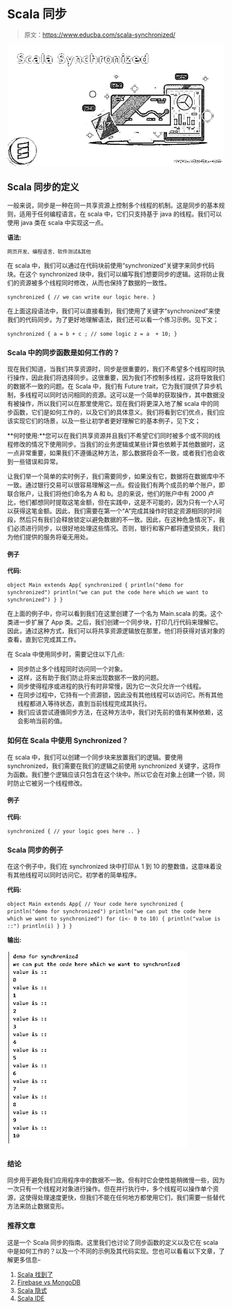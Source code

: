 # Scala 同步

> 原文：<https://www.educba.com/scala-synchronized/>

![Scala Synchronized](img/fdb14ba2e6286a5c0f8a16cbbcc6d631.png)



## Scala 同步的定义

一般来说，同步是一种在同一共享资源上控制多个线程的机制。这是同步的基本规则，适用于任何编程语言。在 scala 中，它们只支持基于 java 的线程。我们可以使用 java 类在 scala 中实现这一点。

**语法:**

<small>网页开发、编程语言、软件测试&其他</small>

在 scala 中，我们可以通过在代码块前使用“synchronized”关键字来同步代码块。在这个 synchronized 块中，我们可以编写我们想要同步的逻辑。这将防止我们的资源被多个线程同时修改，从而也保持了数据的一致性。

`synchronized {
// we can write our logic here.
}`

在上面这段语法中，我们可以直接看到，我们使用了关键字“synchronized”来使我们的代码同步。为了更好地理解语法，我们还可以看一个练习示例。见下文；

`synchronized {
a = b + c ; // some logic
z = a  + 10;
}`

### Scala 中的同步函数是如何工作的？

现在我们知道，当我们共享资源时，同步是很重要的，我们不希望多个线程同时执行操作，因此我们将选择同步。这很重要，因为我们不控制多线程，这将导致我们的数据不一致的问题。在 Scala 中，我们有 Future trait，它为我们提供了异步机制，多线程可以同时访问相同的资源。这可以是一个简单的获取操作，其中数据没有被操作，所以我们可以在那里使用它。现在我们将更深入地了解 scala 中的同步函数，它们是如何工作的，以及它们的具体意义。我们将看到它们优点，我们应该实现它们的场景，以及一些让初学者更好理解它的基本例子，见下文；

**何时使用:**您可以在我们共享资源并且我们不希望它们同时被多个或不同的线程修改的情况下使用同步。当我们的业务逻辑或某些计算也依赖于其他数据时，这一点非常重要，如果我们不遵循这种方法，那么数据将会不一致，或者我们也会收到一些错误和异常。

让我们举一个简单的实时例子，我们需要同步，如果没有它，数据将在数据库中不一致。通过银行交易可以很容易理解这一点。假设我们有两个成员的单个账户，即联合账户，让我们将他们命名为 A 和 b。总的来说，他们的账户中有 2000 卢比，他们都想同时提取这笔金额，但在实践中，这是不可能的，因为只有一个人可以获得这笔金额。因此，我们需要在第一个“A”完成其操作时锁定资源相同的时间段，然后只有我们会释放锁定以避免数据的不一致。因此，在这种危急情况下，我们必须进行同步，以很好地处理这些情况。否则，银行和客户都将遭受损失，我们为他们提供的服务将毫无用处。

#### 例子

**代码:**

`object Main extends App{
synchronized {
println("demo for synchronized")
println("we can put the code here which we want to synchronized")
}
}`

在上面的例子中，你可以看到我们在这里创建了一个名为 Main.scala 的类。这个类进一步扩展了 App 类。之后，我们创建一个同步块，打印几行代码来理解它。因此，通过这种方式，我们可以将共享资源逻辑放在那里，他们将获得对该对象的查看，直到它完成其工作。

在 Scala 中使用同步时，需要记住以下几点:

*   同步防止多个线程同时访问同一个对象。
*   这样，这有助于我们防止将来出现数据不一致的问题。
*   同步使得程序或进程的执行有时非常慢，因为它一次只允许一个线程。
*   在同步过程中，它持有一个资源锁，因此没有其他线程可以访问它。所有其他线程都进入等待状态，直到当前线程完成其执行。
*   我们应该尝试遵循同步方法，在这种方法中，我们对先前的值有某种依赖，这会影响当前的值。

### 如何在 Scala 中使用 Synchronized？

在 scala 中，我们可以创建一个同步块来放置我们的逻辑。要使用 synchronized，我们需要在我们的逻辑之前使用 synchronized 关键字，这将作为函数。我们整个逻辑应该只包含在这个块中。所以它会在对象上创建一个锁，同时防止它被另一个线程修改。

#### 例子

**代码:**

`synchronized {
// your logic goes here ..
}`

### Scala 同步的例子

在这个例子中，我们在 synchronized 块中打印从 1 到 10 的整数值，这意味着没有其他线程可以同时访问它。初学者的简单程序。

**代码:**

`object Main extends App{
// Your code here
synchronized {
println("demo for synchronized")
println("we can put the code here which we want to synchronized")
for (i<- 0 to 10) {
println("value is ::")
println(i)
}
}
}`

**输出:**

![Scala Synchronized-1.1](img/b62eaa488b4fbad09c75270b751310c7.png)



### 结论

同步用于避免我们应用程序中的数据不一致。但有时它会使性能稍微慢一些，因为一次只有一个线程对对象进行操作。但在并行执行中，多个线程可以操作单个资源，这使得处理速度更快，但我们不能在任何地方都使用它们，我们需要一些替代方法来防止数据变形。

### 推荐文章

这是一个 Scala 同步的指南。这里我们也讨论了同步函数的定义以及它在 scala 中是如何工作的？以及一个不同的示例及其代码实现。您也可以看看以下文章，了解更多信息–

1.  [Scala 找到了](https://www.educba.com/scala-finds/)
2.  [Firebase vs MongoDB](https://www.educba.com/firebase-vs-mongodb/)
3.  [Scala 隐式](https://www.educba.com/scala-implicit/)
4.  [Scala IDE](https://www.educba.com/scala-ide/)





